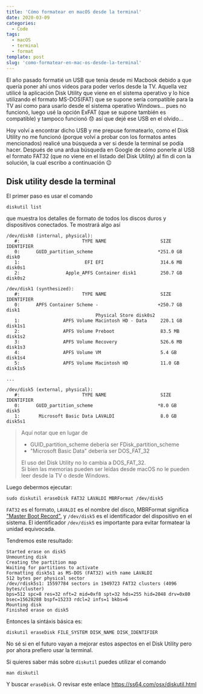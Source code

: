 ```yaml
---
title: 'Cómo formatear en macOS desde la terminal'
date: 2020-03-09
categories:
  - Code
tags:
  - macOS
  - terminal
  - format
template: post
slug: 'como-formatear-en-mac-os-desde-la-terminal'
---
```


El año pasado formatié un USB que tenía desde mi Macbook debido a que quería poner ahí unos videos para poder verlos desde la TV. Aquella vez utilicé la aplicación Disk Utility que viene en el sistema operativo y lo hice utilizando el formato MS-DOS(FAT) que se supone sería compatible para la TV así como para usarlo desde el sistema operativo Windows... pues no funcionó, luego usé la opción ExFAT (que se supone también es compatible) y tampoco funcionó 😞 así que dejé ese USB en el olvido...

Hoy volví a encontrar dicho USB y me prepuse formatearlo, como el Disk Utility no me funcionó (porque volví a probar con los formatos antes mencionados) realicé una búsqueda a ver si desde la terminal se podía hacer. Después de una ardua búsqueda en Google de cómo ponerle al USB el formato FAT32 (que no viene en el listado del Disk Utility) al fin di con la solución, la cual escribo a continuación 😉

## Disk utility desde la terminal

El primer paso es usar el comando

```
diskutil list
```

que muestra los detalles de formato de todos los discos duros y dispositivos conectados. Te mostrará algo así

```
/dev/disk0 (internal, physical):
   #:                       TYPE NAME                    SIZE       IDENTIFIER
   0:      GUID_partition_scheme                        *251.0 GB   disk0
   1:                        EFI EFI                     314.6 MB   disk0s1
   2:                 Apple_APFS Container disk1         250.7 GB   disk0s2

/dev/disk1 (synthesized):
   #:                       TYPE NAME                    SIZE       IDENTIFIER
   0:      APFS Container Scheme -                      +250.7 GB   disk1
                                 Physical Store disk0s2
   1:                APFS Volume Macintosh HD - Data     220.1 GB   disk1s1
   2:                APFS Volume Preboot                 83.5 MB    disk1s2
   3:                APFS Volume Recovery                526.6 MB   disk1s3
   4:                APFS Volume VM                      5.4 GB     disk1s4
   5:                APFS Volume Macintosh HD            11.0 GB    disk1s5

...

/dev/disk5 (external, physical):
   #:                       TYPE NAME                    SIZE       IDENTIFIER
   0:      GUID_partition_scheme                        *8.0 GB     disk5
   1:       Microsoft Basic Data LAVALDI                 8.0 GB     disk5s1

```

> Aquí notar que en lugar de
>
> - GUID_partition_scheme debería ser FDisk_partition_scheme
> - "Microsoft Basic Data" debería ser DOS_FAT_32
>
> El uso del Disk Utility no lo cambia a DOS_FAT_32. <br>
> Si bien las memorias pueden ser leídas desde macOS no le pueden leer desde la TV o desde Windows.

Luego debermos ejecutar:

```
sudo diskutil eraseDisk FAT32 LAVALDI MBRFormat /dev/disk5
```

`FAT32` es el formato, `LAVALDI` es el nombre del disco, MBRFormat significa ["Master Boot Record"](https://es.wikipedia.org/wiki/Registro_de_arranque_principal), y `/dev/disk5` es el identificador del dispositivo en el sistema. El identificador `/dev/disk5` es importante para evitar formatear la unidad equivocada.

Tendremos este resultado:

```
Started erase on disk5
Unmounting disk
Creating the partition map
Waiting for partitions to activate
Formatting disk5s1 as MS-DOS (FAT32) with name LAVALDI
512 bytes per physical sector
/dev/rdisk5s1: 15597784 sectors in 1949723 FAT32 clusters (4096 bytes/cluster)
bps=512 spc=8 res=32 nft=2 mid=0xf8 spt=32 hds=255 hid=2048 drv=0x80 bsec=15628288 bspf=15233 rdcl=2 infs=1 bkbs=6
Mounting disk
Finished erase on disk5
```

Entonces la sintáxis básica es:

```
diskutil eraseDisk FILE_SYSTEM DISK_NAME DISK_IDENTIFIER
```

No sé si en el futuro vayan a mejorar estos aspectos en el Disk Utility pero por ahora prefiero usar la terminal.

Si quieres saber más sobre `diskutil` puedes utilizar el comando

```
man diskutil
```

Y buscar `eraseDisk`. O revisar este enlace https://ss64.com/osx/diskutil.html
